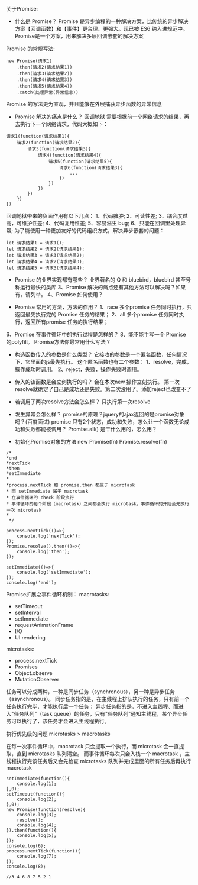 关于Promise:
* 什么是 Promise？
Promise 是异步编程的一种解决方案，比传统的异步解决方案【回调函数】和【事件】更合理、更强大。现已被 ES6 纳入进规范中。
Promise是一个方案，用来解决多层回调嵌套的解决方案

Promise 的常规写法:
```
new Promise(请求1)
    .then(请求2(请求结果1))
    .then(请求3(请求结果2))
    .then(请求4(请求结果3))
    .then(请求5(请求结果4))
    .catch(处理异常(异常信息))
```
Promise 的写法更为直观，并且能够在外层捕获异步函数的异常信息

* Promise 解决的痛点是什么？
回调地狱
需要根据前一个网络请求的结果，再去执行下一个网络请求，代码大概如下：
```
请求1(function(请求结果1){
    请求2(function(请求结果2){
        请求3(function(请求结果3){
            请求4(function(请求结果4){
                请求5(function(请求结果5){
                    请求6(function(请求结果3){
                        ...
                    })
                })
            })
        })
    })
})
```
回调地狱带来的负面作用有以下几点：
1、代码臃肿;
2、可读性差;
3、耦合度过高，可维护性差;
4、代码复用性差;
5、容易滋生 bug;
6、只能在回调里处理异常;
为了能使用一种更加友好的代码组织方式，解决异步嵌套的问题：
```
let 请求结果1 = 请求1();
let 请求结果2 = 请求2(请求结果1);
let 请求结果3 = 请求3(请求结果2);
let 请求结果4 = 请求2(请求结果3);
let 请求结果5 = 请求3(请求结果4);
```

* Promise 的业界实现都有哪些？
业界著名的 Q 和 bluebird，bluebird 甚至号称运行最快的类库
3、Promise 解决的痛点还有其他方法可以解决吗？如果有，请列举。
4、Promise 如何使用？

* Promise 常用的方法，方法的作用？
1、race
多个promise 任务同时执行，只返回最先执行完的 Promise 任务的结果；
2、all
多个promise 任务同时执行，返回所有promise 任务的执行结果；

6、Promise 在事件循环中的执行过程是怎样的？
8、能不能手写一个 Promise 的polyfill。
Promise方法你最常用什么写法？

* 构造函数传入的参数是什么类型？
它接收的参数是一个匿名函数，任何情况下，它里面的js最先执行。
这个匿名函数也有二个参数：
1、resolve，完成，操作成功时调用。
2、reject，失败，操作失败时调用。

* 传入的该函数是会立刻执行的吗？
会在本次new 操作立刻执行。
第一次resolve就确定了自己是成功还是失败。第二次没用了。添加reject也改变不了
* 若调用了两次resolve方法会怎么样？
只执行第一次resolve

* 发生异常会怎么样？
promise的原理？jquery的ajax返回的是promise对象吗？(百度面试)
promise 只有2个状态，成功和失败，怎么让一个函数无论成功和失败都能被调用？
Promise.all() 是干什么用的，怎么用？

* 初始化Promise对象的方法
new Promise(fn)
Promise.resolve(fn)

```
/*
*end
*nextTick
*then
*setImmediate
*
*process.nextTick 和 promise.then 都属于 microtask
* 而 setImmediate 属于 macrotask
* 在事件循环的 check 阶段执行
* 事件循环的每个阶段（macrotask）之间都会执行 microtask，事件循环的开始会先执行一次 microtask
*
 */

process.nextTick(()=>{
    console.log('nextTick');
});
Promise.resolve().then(()=>{
    console.log('then');
});

setImmediate(()=>{
    console.log('setImmediate');
});
console.log('end');
```
Promise扩展之事件循环机制：
macrotasks:
* setTimeout
* setInterval
* setImmediate
* requestAnimationFrame
* I/O
* UI rendering

microtasks:
* process.nextTick
* Promises
* Object.observe
* MutationObserver

任务可以分成两种，一种是同步任务（synchronous），另一种是异步任务（asynchronous）。
同步任务指的是，在主线程上排队执行的任务，只有前一个任务执行完毕，才能执行后一个任务；
异步任务指的是，不进入主线程、而进入"任务队列"（task queue）的任务，只有"任务队列"通知主线程，某个异步任务可以执行了，该任务才会进入主线程执行。


执行优先级的问题 microtasks > macrotasks

在每一次事件循环中，macrotask 只会提取一个执行，而 microtask 会一直提取，直到 microtasks 队列清空。
而事件循环每次只会入栈一个 macrotask ，主线程执行完该任务后又会先检查 microtasks 队列并完成里面的所有任务后再执行 macrotask

```
setImmediate(function(){
    console.log(1);
},0);
setTimeout(function(){
    console.log(2);
},0);
new Promise(function(resolve){
    console.log(3);
    resolve();
    console.log(4);
}).then(function(){
    console.log(5);
});
console.log(6);
process.nextTick(function(){
    console.log(7);
});
console.log(8);

//3 4 6 8 7 5 2 1
```